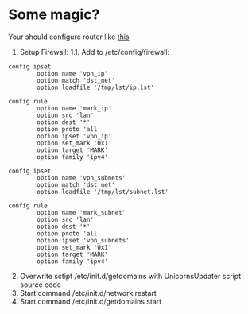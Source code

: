 # Some magic?

Your should configure router like [this]( https://itdog.info/tochechnaya-marshrutizaciya-po-domenam-na-routere-s-openwrt/#%d0%b0%d0%b2%d1%82%d0%be%d0%bc%d0%b0%d1%82%d0%b8%d1%87%d0%b5%d1%81%d0%ba%d0%b0%d1%8f-%d1%83%d1%81%d1%82%d0%b0%d0%bd%d0%be%d0%b2%d0%ba%d0%b0-%d0%b8-%d0%bd%d0%b0%d1%81%d1%82%d1%80%d0%be%d0%b9%d0%ba%d0%b0-%d1%87%d0%b5%d1%80%d0%b5%d0%b7-shell-%d1%81%d0%ba%d1%80%d0%b8%d0%bf%d1%82)

1. Setup Firewall:
1.1. Add to /etc/config/firewall:
```
config ipset
        option name 'vpn_ip'
        option match 'dst_net'
        option loadfile '/tmp/lst/ip.lst'

config rule
        option name 'mark_ip'
        option src 'lan'
        option dest '*'
        option proto 'all'
        option ipset 'vpn_ip'
        option set_mark '0x1'
        option target 'MARK'
        option family 'ipv4'

config ipset
        option name 'vpn_subnets'
        option match 'dst_net'
        option loadfile '/tmp/lst/subnet.lst'

config rule
        option name 'mark_subnet'
        option src 'lan'
        option dest '*'
        option proto 'all'
        option ipset 'vpn_subnets'
        option set_mark '0x1'
        option target 'MARK'
        option family 'ipv4'
```

2. Overwrite sctipt /etc/init.d/getdomains with UnicornsUpdater script source code
3. Start command /etc/init.d/network restart
4. Start command /etc/init.d/getdomains start

